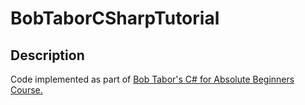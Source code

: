 # BobTaborCSharpTutorial
## Description
Code implemented as part of [Bob Tabor's C# for Absolute Beginners Course.](https://channel9.msdn.com/Series/CSharp-Fundamentals-for-Absolute-Beginners)
